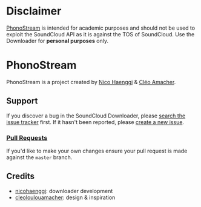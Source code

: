 # Disclaimer
[PhonoStream](https://github.com/nicohaenggi/PhonoStream) is intended for academic purposes and should not be used to exploit the SoundCloud API as it is against the TOS of SoundCloud. Use the Downloader for **personal purposes** only.

# PhonoStream
PhonoStream is a project created by [Nico Haenggi](https://github.com/nicohaenggi/) & [Cléo Amacher](http://www.cleoloulouamacher.com/).

## Support
If you discover a bug in the SoundCloud Downloader, please [search the issue tracker](https://github.com/nicohaenggi/PhonoStream/issues?q=is%3Aissue+sort%3Aupdated-desc) first. If it hasn't been reported, please [create a new issue](https://github.com/nicohaenggi/PhonoStream/issues/new).

### [Pull Requests](https://github.com/nicohaenggi/PhonoStream/pulls)
If you'd like to make your own changes ensure your pull request is made against the  `master` branch.

## Credits
- [nicohaenggi](https://github.com/nicohaenggi): downloader development
- [cleoloulouamacher](http://www.cleoloulouamacher.com): design & inspiration
